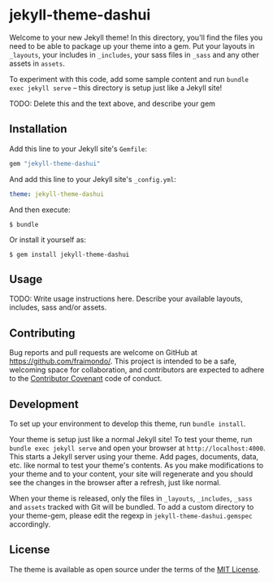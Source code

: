 # jekyll-theme-dashui

Welcome to your new Jekyll theme! In this directory, you'll find the files you need to be able to package up your theme into a gem. Put your layouts in `_layouts`, your includes in `_includes`, your sass files in `_sass` and any other assets in `assets`.

To experiment with this code, add some sample content and run `bundle exec jekyll serve` – this directory is setup just like a Jekyll site!

TODO: Delete this and the text above, and describe your gem


## Installation

Add this line to your Jekyll site's `Gemfile`:

```ruby
gem "jekyll-theme-dashui"
```

And add this line to your Jekyll site's `_config.yml`:

```yaml
theme: jekyll-theme-dashui
```

And then execute:

    $ bundle

Or install it yourself as:

    $ gem install jekyll-theme-dashui

## Usage

TODO: Write usage instructions here. Describe your available layouts, includes, sass and/or assets.

## Contributing

Bug reports and pull requests are welcome on GitHub at https://github.com/fraimondo/. This project is intended to be a safe, welcoming space for collaboration, and contributors are expected to adhere to the [Contributor Covenant](http://contributor-covenant.org) code of conduct.

## Development

To set up your environment to develop this theme, run `bundle install`.

Your theme is setup just like a normal Jekyll site! To test your theme, run `bundle exec jekyll serve` and open your browser at `http://localhost:4000`. This starts a Jekyll server using your theme. Add pages, documents, data, etc. like normal to test your theme's contents. As you make modifications to your theme and to your content, your site will regenerate and you should see the changes in the browser after a refresh, just like normal.

When your theme is released, only the files in `_layouts`, `_includes`, `_sass` and `assets` tracked with Git will be bundled.
To add a custom directory to your theme-gem, please edit the regexp in `jekyll-theme-dashui.gemspec` accordingly.

## License

The theme is available as open source under the terms of the [MIT License](https://opensource.org/licenses/MIT).

